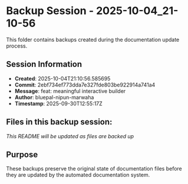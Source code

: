 # Backup Session - 2025-10-04_21-10-56

This folder contains backups created during the documentation update process.

## Session Information
- **Created**: 2025-10-04T21:10:56.585695
- **Commit**: 2ebf734ef773dda7e327fde803be922914a741a4
- **Message**: feat: meaningful interactive builder
- **Author**: bluepal-nipun-marwaha
- **Timestamp**: 2025-09-30T12:55:17Z

## Files in this backup session:
*This README will be updated as files are backed up*

## Purpose
These backups preserve the original state of documentation files before they are updated by the automated documentation system.
